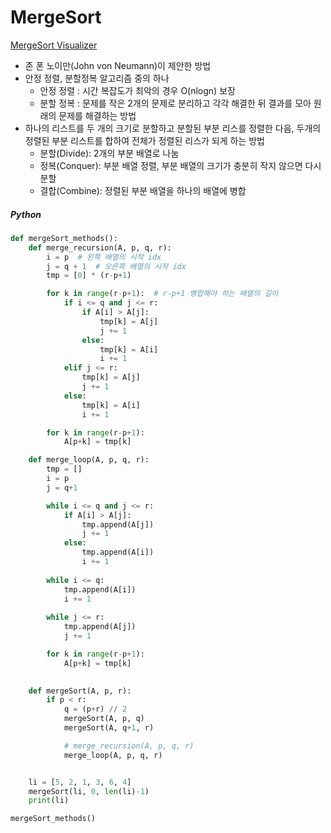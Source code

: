 # MergeSort

[MergeSort Visualizer](https://www.hackerearth.com/practice/algorithms/sorting/merge-sort/visualize/)

- 존 폰 노이만(John von Neumann)이 제안한 방법
- 안정 정렬, 분할정복 알고리즘 중의 하나
  - 안정 정렬 : 시간 복잡도가 최악의 경우 O(nlogn) 보장
  - 분할 정복 : 문제를 작은 2개의 문제로 분리하고 각각 해결한 뒤 결과를 모아 원래의 문제를 해결하는 방법
- 하나의 리스트를 두 개의 크기로 분할하고 분할된 부분 리스를 정렬한 다음, 두개의 정렬된 부분 리스트를 합하여 전체가 정렬된 리스가 되게 하는 방법
  - 분할(Divide): 2개의 부분 배열로 나눔
  - 정복(Conquer): 부분 배열 정렬, 부분 배열의 크기가 충분히 작지 않으면 다시 분할
  - 결합(Combine): 정렬된 부분 배열을 하나의 배열에 병합



##### Python

```python
def mergeSort_methods():
    def merge_recursion(A, p, q, r):
        i = p  # 왼쪽 배열의 시작 idx
        j = q + 1  # 오른쪽 배열의 시작 idx
        tmp = [0] * (r-p+1)

        for k in range(r-p+1):  # r-p+1 병합해야 하는 배열의 길이
            if i <= q and j <= r:
                if A[i] > A[j]:
                    tmp[k] = A[j]
                    j += 1
                else:
                    tmp[k] = A[i]
                    i += 1
            elif j <= r:
                tmp[k] = A[j]
                j += 1
            else:
                tmp[k] = A[i]
                i += 1

        for k in range(r-p+1):
            A[p+k] = tmp[k]

    def merge_loop(A, p, q, r):
        tmp = []
        i = p
        j = q+1

        while i <= q and j <= r:
            if A[i] > A[j]:
                tmp.append(A[j])
                j += 1
            else:
                tmp.append(A[i])
                i += 1
        
        while i <= q:
            tmp.append(A[i])
            i += 1
        
        while j <= r:
            tmp.append(A[j])
            j += 1

        for k in range(r-p+1):
            A[p+k] = tmp[k]
        

    def mergeSort(A, p, r):
        if p < r:
            q = (p+r) // 2
            mergeSort(A, p, q)
            mergeSort(A, q+1, r)

            # merge_recursion(A, p, q, r)
            merge_loop(A, p, q, r)


    li = [5, 2, 1, 3, 6, 4]
    mergeSort(li, 0, len(li)-1)
    print(li)

mergeSort_methods()
```

